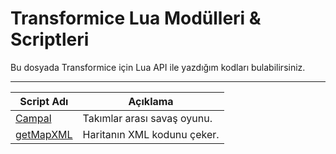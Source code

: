 # Transformice Lua Modülleri & Scriptleri
Bu dosyada Transformice için Lua API ile yazdığım kodları bulabilirsiniz.


----------


| Script Adı | Açıklama |
| ------ | ------ |
| [Campal](campal/campal.lua) | Takımlar arası savaş oyunu. |
| [getMapXML](scripts/getMapXML/getMapXML.lua) | Haritanın XML kodunu çeker. |
